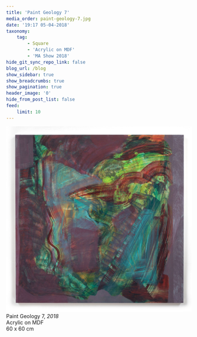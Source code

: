 ```yaml
---
title: 'Paint Geology 7'
media_order: paint-geology-7.jpg
date: '19:17 05-04-2018'
taxonomy:
    tag:
        - Square
        - 'Acrylic on MDF'
        - 'MA Show 2018'
hide_git_sync_repo_link: false
blog_url: /blog
show_sidebar: true
show_breadcrumbs: true
show_pagination: true
header_image: '0'
hide_from_post_list: false
feed:
    limit: 10
---
```


![](paint-geology-7.jpg)
Paint Geology 7, _2018_  
Acrylic on MDF  
60 x 60 cm